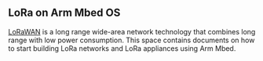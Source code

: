 ## LoRa on Arm Mbed OS

[LoRaWAN](http://lora-alliance.org) is a long range wide-area network technology that combines long range with low power consumption. This space contains documents on how to start building LoRa networks and LoRa appliances using Arm Mbed.
